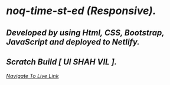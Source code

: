 # _noq-time-st-ed (Responsive)._

## *Developed by using Html, CSS, Bootstrap, JavaScript and deployed to Netlify.*
## *Scratch Build [ UI SHAH VIL ].*
 *[Navigate To Live Link](https://noq-time-st-ed.netlify.app/)*



